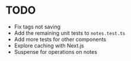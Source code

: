 # TODO

- Fix tags not saving
- Add the remaining unit tests to `notes.test.ts`
- Add more tests for other components
- Explore caching with Next.js
- Suspense for operations on notes
